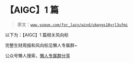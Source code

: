# 【AIGC】1 篇

> 原文：[`www.yuque.com/for_lazy/wind/ukwygs18yrl3ufmi`](https://www.yuque.com/for_lazy/wind/ukwygs18yrl3ufmi)

以下为：【AIGC】1 篇相关风向标

完整生财周报和风向标见懒人专属群~

公众号懒人搜索，[懒人专属群分享](https://lazybook.fun/#/blog/group)